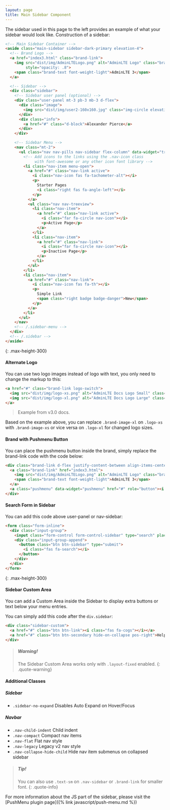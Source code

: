 ```yaml
---
layout: page
title: Main Sidebar Component
---
```


The sidebar used in this page to the left provides an example of what your sidebar would look like. Construction of a sidebar:

```html
<!-- Main Sidebar Container -->
<aside class="main-sidebar sidebar-dark-primary elevation-4">
  <!-- Brand Logo -->
  <a href="index3.html" class="brand-link">
    <img src="dist/img/AdminLTELogo.png" alt="AdminLTE Logo" class="brand-image img-circle elevation-3"
         style="opacity: .8">
    <span class="brand-text font-weight-light">AdminLTE 3</span>
  </a>

  <!-- Sidebar -->
  <div class="sidebar">
    <!-- Sidebar user panel (optional) -->
    <div class="user-panel mt-3 pb-3 mb-3 d-flex">
      <div class="image">
        <img src="dist/img/user2-160x160.jpg" class="img-circle elevation-2" alt="User Image">
      </div>
      <div class="info">
        <a href="#" class="d-block">Alexander Pierce</a>
      </div>
    </div>

    <!-- Sidebar Menu -->
    <nav class="mt-2">
      <ul class="nav nav-pills nav-sidebar flex-column" data-widget="treeview" role="menu">
        <!-- Add icons to the links using the .nav-icon class
             with font-awesome or any other icon font library -->
        <li class="nav-item menu-open">
          <a href="#" class="nav-link active">
            <i class="nav-icon fas fa-tachometer-alt"></i>
            <p>
              Starter Pages
              <i class="right fas fa-angle-left"></i>
            </p>
          </a>
          <ul class="nav nav-treeview">
            <li class="nav-item">
              <a href="#" class="nav-link active">
                <i class="far fa-circle nav-icon"></i>
                <p>Active Page</p>
              </a>
            </li>
            <li class="nav-item">
              <a href="#" class="nav-link">
                <i class="far fa-circle nav-icon"></i>
                <p>Inactive Page</p>
              </a>
            </li>
          </ul>
        </li>
        <li class="nav-item">
          <a href="#" class="nav-link">
            <i class="nav-icon fas fa-th"></i>
            <p>
              Simple Link
              <span class="right badge badge-danger">New</span>
            </p>
          </a>
        </li>
      </ul>
    </nav>
    <!-- /.sidebar-menu -->
  </div>
  <!-- /.sidebar -->
</aside>
```
{: .max-height-300}


#### Alternate Logo

You can use two logo images instead of logo with text, you only need to change the markup to this:

```html
<a href="#" class="brand-link logo-switch">
  <img src="dist/img/logo-xs.png" alt="AdminLTE Docs Logo Small" class="brand-image-xl logo-xs">
  <img src="dist/img/logo-xl.png" alt="AdminLTE Docs Logo Large" class="brand-image-xs logo-xl" style="left: 12px">
</a>
```
> Example from v3.0 docs.

Based on the example above, you can replace `.brand-image-xl` on `.logo-xs` with `.brand-image-xs` or vice versa on `.logo-xl` for changed logo sizes.

#### Brand with Pushmenu Button

You can place the pushmenu button inside the brand, simply replace the brand-link code with the code below:

```html
<div class="brand-link d-flex justify-content-between align-items-center">
  <a class="brand-link" href="index3.html">
    <img src="dist/img/AdminLTELogo.png" alt="AdminLTE Logo" class="brand-image img-circle elevation-3">
    <span class="brand-text font-weight-light">AdminLTE 3</span>
  </a>
  <a class="pushmenu" data-widget="pushmenu" href="#" role="button"><i class="fas fa-bars"></i></a>
</div>
```

#### Search Form in Sidebar

You can add this code above user-panel or nav-sidebar:

```html
<form class="form-inline">
  <div class="input-group">
    <input class="form-control form-control-sidebar" type="search" placeholder="Search" aria-label="Search">
    <div class="input-group-append">
      <button class="btn btn-sidebar" type="submit">
        <i class="fas fa-search"></i>
      </button>
    </div>
  </div>
</form>
```
{: .max-height-300}


#### Sidebar Custom Area

You can add a Custom Area inside the Sidebar to display extra buttons or text below your menu entries.

You can simply add this code after the `div.sidebar`:

```html
<div class="sidebar-custom">
  <a href="#" class="btn btn-link"><i class="fas fa-cogs"></i></a>
  <a href="#" class="btn btn-secondary hide-on-collapse pos-right">Help</a>
</div>
```

> ##### Warning!
> The Sidebar Custom Area works only with `.layout-fixed` enabled.
{: .quote-warning}


#### Additional Classes

##### Sidebar

- `.sidebar-no-expand` Disables Auto Expand on Hover/Focus

##### Navbar

- `.nav-child-indent` Child indent
- `.nav-compact` Compact nav items
- `.nav-flat` Flat nav style
- `.nav-legacy` Legacy v2 nav style
- `.nav-collapse-hide-child` Hide nav item submenus on collapsed sidebar


> ##### Tip!
> You can also use `.text-sm` on `.nav-sidebar` or `.brand-link` for smaller font.
{: .quote-info}

For more information about the JS part of the sidebar, please visit the [PushMenu plugin page]({% link javascript/push-menu.md %})

